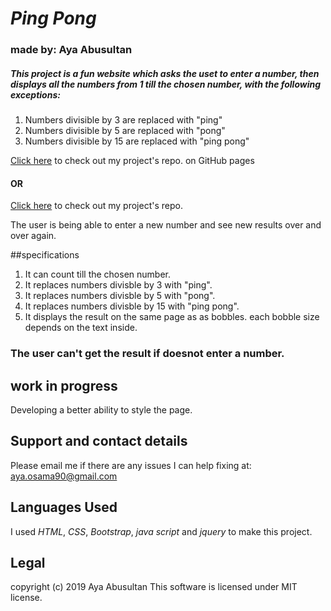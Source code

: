 # _Ping Pong_
### made by: Aya Abusultan

##### This project is a fun website which asks the uset to enter a number, then displays all the numbers from 1 till the chosen number, with the following exceptions:
1. Numbers divisible by 3 are replaced with "ping"
2. Numbers divisible by 5 are replaced with "pong"
3. Numbers divisible by 15 are replaced with "ping pong"


[Click here](https://aohood.github.io/ping-pong) to check out my project's repo. on GitHub pages

#### OR

[Click here](https://github.com/aohood/ping-pong) to check out my project's repo.

The user is being able to enter a new number and see new results over and over again.

##specifications
1. It can count till the chosen number.
2. It replaces numbers divisble by 3 with "ping".
3. It replaces numbers divisble by 5 with "pong".
4. It replaces numbers divisble by 15 with "ping pong".
5. It displays the result on the same page as as bobbles. each bobble size depends on the text inside.

### The user can't get the result if doesnot enter a number.

## work in progress
Developing a better ability to style the page.

## Support and contact details
 Please email me if there are any issues I can help fixing at: aya.osama90@gmail.com



## Languages Used
I used *HTML*, *CSS*, *Bootstrap*, *java script* and *jquery* to make this project.

## Legal
copyright (c) 2019 Aya Abusultan
This software is licensed under MIT license.
